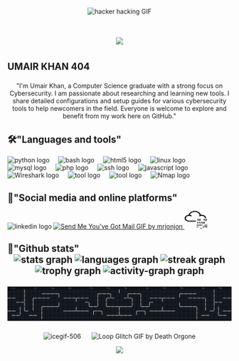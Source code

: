
###
<p align="center">
  <img src="https://github.com/user-attachments/assets/bc79fd7a-1d72-4580-989c-cffee2034c48" alt="hacker hacking GIF" />
</p>


<h1 align="center">
    <img src="https://readme-typing-svg.herokuapp.com/?font=Righteous&size=35&center=true&vCenter=true&width=500&height=70&duration=4000&lines=+⚠️+404+error+⚠️;" />
</h1>
<h2 align="left">UMAIR KHAN 404</h2>

###

<p align="center">"I'm Umair Khan, a Computer Science graduate with a strong focus on Cybersecurity. I am passionate about researching and learning new tools. I share detailed configurations and setup guides for various cybersecurity tools to help newcomers in the field. Everyone is welcome to explore and benefit from my work here on GitHub."</p>

###
<h2 align="left">🛠️"Languages and tools"</h2>
<div align="left">
  <img src="https://cdn.jsdelivr.net/gh/devicons/devicon/icons/python/python-original.svg" height="30" alt="python logo"  />
  <img width="12" />
  <img src="https://cdn.jsdelivr.net/gh/devicons/devicon/icons/bash/bash-original.svg" height="30" alt="bash logo"  />
  <img width="12" />
  <img src="https://cdn.jsdelivr.net/gh/devicons/devicon/icons/html5/html5-original.svg" height="30" alt="html5 logo"  />
  <img width="12" />
  <img src="https://cdn.jsdelivr.net/gh/devicons/devicon/icons/linux/linux-original.svg" height="30" alt="linux logo"  />
  <img width="12" />
  <img src="https://cdn.jsdelivr.net/gh/devicons/devicon/icons/mysql/mysql-original.svg" height="30" alt="mysql logo"  />
  <img width="12" />
  <img src="https://cdn.jsdelivr.net/gh/devicons/devicon/icons/php/php-original.svg" height="30" alt="php logo"  />
  <img width="12" />
  <img src="https://cdn.jsdelivr.net/gh/devicons/devicon/icons/ssh/ssh-original.svg" height="30" alt="ssh logo"  />
  <img width="12" />
  <img src="https://cdn.simpleicons.org/javascript/F7DF1E" height="30" alt="javascript logo"  />
  <img width="12" />
  <img src="https://github.com/user-attachments/assets/5a2e44a7-9052-4920-a44f-38522b23d9bc" height="30" alt="Wireshark logo" />
  <img width="12" />
 <img src="https://github.com/user-attachments/assets/f5dd63a2-ef89-46d5-8884-d19aa8c8cf61" height="30" alt="tool logo" />
 <img width="12" />
<img src="https://github.com/user-attachments/assets/c4440750-b527-47be-b0b7-2f69c3488a3c" height="30" alt="tool logo" />
<img width="12" />
<img src="https://github.com/user-attachments/assets/3a6f79a2-dba3-4022-8fcd-0b32f487e1d3" height="30" alt="Nmap logo" />
<img width="12" />
</div>



###
<h2 align="left">📱"Social media and online platforms"

</h2>
<div align="left">
  <img src="https://raw.githubusercontent.com/maurodesouza/profile-readme-generator/master/src/assets/icons/social/linkedin/default.svg" width="52" height="40" alt="linkedin logo"  />
<a href="mailto:umairkhanchandio1@gmail.com">
  <img src="https://github.com/user-attachments/assets/ad586402-a5c8-42fe-a90d-b264c9f554d0" width="52" height="40" alt="Send Me You've Got Mail GIF by mrjonjon" />
</a>

  <img src="https://raw.githubusercontent.com/maurodesouza/profile-readme-generator/master/src/assets/icons/social/tryhackme/default.svg" width="52" height="40" alt="tryhackme logo"  />


###
<h2 align="left">📶"Github stats"

<div align="center">
  <img src="https://github-readme-stats.vercel.app/api?username=umairkhan404&hide_title=false&hide_rank=false&show_icons=true&include_all_commits=true&count_private=true&disable_animations=false&theme=dracula&locale=en&hide_border=false&order=1" height="150" alt="stats graph"  />
  <img src="https://github-readme-stats.vercel.app/api/top-langs?username=umairkhan404&locale=en&hide_title=false&layout=compact&card_width=320&langs_count=5&theme=dracula&hide_border=false&order=2" height="150" alt="languages graph"  />
  <img src="https://streak-stats.demolab.com?user=umairkhan404&locale=en&mode=daily&theme=dracula&hide_border=false&border_radius=5&order=3" height="150" alt="streak graph"  />
  <img src="https://github-profile-trophy.vercel.app?username=umairkhan404&theme=dracula&column=-1&row=1&margin-w=8&margin-h=8&no-bg=false&no-frame=false&order=4" height="150" alt="trophy graph"  />
  <img src="https://github-readme-activity-graph.vercel.app/graph?username=umairkhan404&radius=16&theme=react&area=true&order=5" height="300" alt="activity-graph graph"  />
</div>

###
###
<p align="center">
  <img src="https://github.com/umairkhan404/umairkhan404/blob/output/pacman-contribution-graph-dark.svg?raw=true" alt="pacman_gif" />
</p>

###


<p align="center">
  <img src="https://github.com/user-attachments/assets/0b71e4a7-75ac-4dd7-9170-a50dffb7a1f3" alt="icegif-506" height="200" />
  &nbsp;&nbsp;&nbsp;&nbsp;
  <img src="https://github.com/user-attachments/assets/9e1672c8-671d-44d5-b319-4e5517f71233" alt="Loop Glitch GIF by Death Orgone" height="200" />
</p>


</p>


<div align="center">
  <img src="https://profile-counter.glitch.me/umairkhan404/count.svg?"  />
</div>


